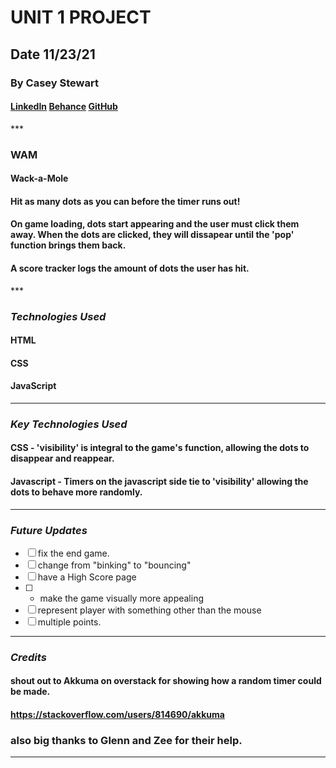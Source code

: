 # UNIT 1 PROJECT

## Date 11/23/21

### By Casey Stewart

#### [LinkedIn](www.linkedin.com) [Behance](behance.com) [GitHub](www.github.com)

\*\*\*

### WAM

#### Wack-a-Mole

#### Hit as many dots as you can before the timer runs out!

#### On game loading, dots start appearing and the user must click them away. When the dots are clicked, they will dissapear until the 'pop' function brings them back.

#### A score tracker logs the amount of dots the user has hit.

\*\*\*

### **_*Technologies Used*_**

#### HTML

#### CSS

#### JavaScript

---

### **_*Key Technologies Used*_**

#### CSS - 'visibility' is integral to the game's function, allowing the dots to disappear and reappear.

#### Javascript - Timers on the javascript side tie to 'visibility' allowing the dots to behave more randomly.

---

### **_Future Updates_**

- [ ] fix the end game.
- [ ] change from "binking" to "bouncing"
- [ ] have a High Score page
- [ ] - make the game visually more appealing
- [ ] represent player with something other than the mouse
- [ ] multiple points.

---

### **_Credits_**

#### shout out to Akkuma on overstack for showing how a random timer could be made.

#### https://stackoverflow.com/users/814690/akkuma

### also big thanks to Glenn and Zee for their help.

---
